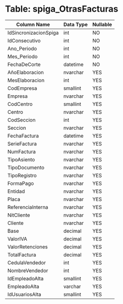 # Table: spiga_OtrasFacturas

| Column Name | Data Type | Nullable |
|-------------|-----------|----------|
| IdSincronizacionSpiga | int | NO |
| IdConsecutivo | int | NO |
| Ano_Periodo | int | NO |
| Mes_Periodo | int | NO |
| FechaDeCorte | datetime | NO |
| AñoElaboracion | nvarchar | YES |
| MesElaboracion | int | YES |
| CodEmpresa | smallint | YES |
| Empresa | nvarchar | YES |
| CodCentro | smallint | YES |
| Centro | nvarchar | YES |
| CodSeccion | int | YES |
| Seccion | nvarchar | YES |
| FechaFactura | datetime | YES |
| SerieFactura | nvarchar | YES |
| NumFactura | nvarchar | YES |
| TipoAsiento | nvarchar | YES |
| TipoDocumento | nvarchar | YES |
| TipoRegistro | nvarchar | YES |
| FormaPago | nvarchar | YES |
| Entidad | nvarchar | YES |
| Placa | nvarchar | YES |
| ReferenciaInterna | nvarchar | YES |
| NitCliente | nvarchar | YES |
| Cliente | nvarchar | YES |
| Base | decimal | YES |
| ValorIVA | decimal | YES |
| ValorRetenciones | decimal | YES |
| TotalFactura | decimal | YES |
| CedulaVendedor | int | YES |
| NombreVendedor | int | YES |
| IdEmpleadoAlta | smallint | YES |
| EmpleadoAlta | varchar | YES |
| IdUsuariosAlta | smallint | YES |
